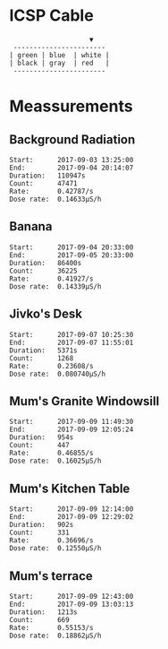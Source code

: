 # ICSP Cable
```
                    ▼
 -----------------------
| green | blue  | white |
| black | gray  | red   |
 -----------------------
```

# Meassurements
## Background Radiation
```
Start:      2017-09-03 13:25:00
End:        2017-09-04 20:14:07
Duration:   110947s
Count:      47471
Rate:       0.42787/s
Dose rate:  0.14633μS/h
```

## Banana
```
Start:      2017-09-04 20:33:00
End:        2017-09-05 20:33:00
Duration:   86400s
Count:      36225
Rate:       0.41927/s
Dose rate:  0.14339μS/h
```

## Jivko's Desk
```
Start:      2017-09-07 10:25:30
End:        2017-09-07 11:55:01
Duration:   5371s
Count:      1268
Rate:       0.23608/s
Dose rate:  0.080740μS/h
```

## Mum's Granite Windowsill
```
Start:      2017-09-09 11:49:30
End:        2017-09-09 12:05:24
Duration:   954s
Count:      447
Rate:       0.46855/s
Dose rate:  0.16025μS/h
```

## Mum's Kitchen Table
```
Start:      2017-09-09 12:14:00
End:        2017-09-09 12:29:02
Duration:   902s
Count:      331
Rate:       0.36696/s
Dose rate:  0.12550μS/h
```

## Mum's terrace
```
Start:      2017-09-09 12:43:00
End:        2017-09-09 13:03:13 
Duration:   1213s
Count:      669
Rate:       0.55153/s
Dose rate:  0.18862μS/h
```
